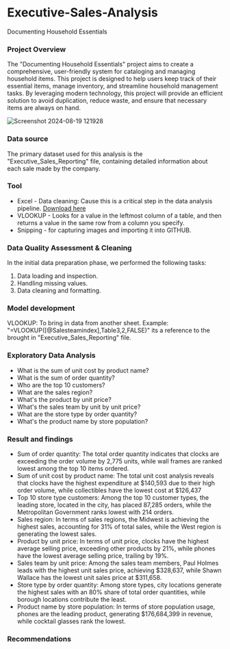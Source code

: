 # Executive-Sales-Analysis
Documenting Household Essentials

### Project Overview

The "Documenting Household Essentials" project aims to create a comprehensive, user-friendly system for cataloging and managing household items. This project is designed to help users keep track of their essential items, manage inventory, and streamline household management tasks. By leveraging modern technology, this project will provide an efficient solution to avoid duplication, reduce waste, and ensure that necessary items are always on hand.

![Screenshot 2024-08-19 121928](https://github.com/user-attachments/assets/b58e37ab-d585-484f-923f-761dea631302)

### Data source

The primary dataset used for this analysis is the "Executive_Sales_Reporting" file, containing detailed information about each sale made by the company.

### Tool

- Excel - Data cleaning: Cause this is a critical step in the data analysis pipeline. [Download here](https://microsoft.com)
- VLOOKUP - Looks for a value in the leftmost column of a table, and then returns a value in the same row from a column you specify.
- Snipping - for capturing images and importing it into GITHUB.

### Data Quality Assessment & Cleaning 

In the initial data preparation phase, we performed the following tasks:
1. Data loading and inspection.
2. Handling missing values.
3. Data cleaning and formatting.

### Model development

VLOOKUP: To bring in data from another sheet. Example: "=VLOOKUP([@Salesteamindex],Table3,2,FALSE)" its a reference to the brought in "Executive_Sales_Reporting" file.

### Exploratory Data Analysis

- What is the sum of unit cost by product name?
- What is the sum of order quantity?
- Who are the top 10 customers?
- What are the sales region?
- What's the product by unit price?
- What's the sales team by unit by unit price?
- What are the store type by order quantity?
- What's the product name by store population?

### Result and findings 

- Sum of order quantity: The total order quantity indicates that clocks are exceeding the order volume by 2,775 units, while wall frames are ranked lowest among the top 10 items ordered.
- Sum of unit cost by product name: The total unit cost analysis reveals that clocks have the highest expenditure at $140,593 due to their high order volume, while collectibles have the lowest cost at $126,437
- Top 10 store type customers: Among the top 10 customer types, the leading store, located in the city, has placed 87,285 orders, while the Metropolitan Government ranks lowest with 214 orders.
- Sales region: In terms of sales regions, the Midwest is achieving the highest sales, accounting for 31% of total sales, while the West region is generating the lowest sales.
- Product by unit price: In terms of unit price, clocks have the highest average selling price, exceeding other products by 21%, while phones have the lowest average selling price, trailing by 19%.
- Sales team by unit price: Among the sales team members, Paul Holmes leads with the highest unit sales price, achieving $328,637, while Shawn Wallace has the lowest unit sales price at $311,658.
- Store type by order quantity: Among store types, city locations generate the highest sales with an 80% share of total order quantities, while borough locations contribute the least.
- Product name by store population: In terms of store population usage, phones are the leading product, generating $176,684,399 in revenue, while cocktail glasses rank the lowest.

### Recommendations

